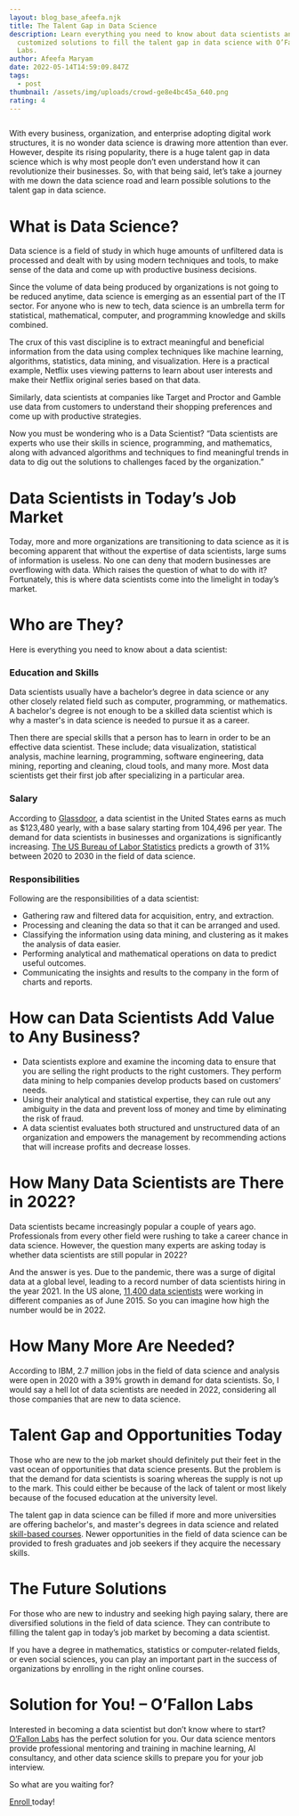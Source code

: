 ```yaml
---
layout: blog_base_afeefa.njk
title: The Talent Gap in Data Science
description: Learn everything you need to know about data scientists and find
  customized solutions to fill the talent gap in data science with O’Fallon
  Labs.
author: Afeefa Maryam
date: 2022-05-14T14:59:09.847Z
tags:
  - post
thumbnail: /assets/img/uploads/crowd-ge8e4bc45a_640.png
rating: 4
---
```

<img src="/assets/img/uploads/c9a198ee-6d30-4fbd-b754-98b3f0c1a5a4.png" class="img-fluid" alt="" >


With every business, organization, and enterprise adopting digital work structures, it is no wonder data science is drawing more attention than ever. However, despite its rising popularity, there is a huge talent gap in data science which is why most people don’t even understand how it can revolutionize their businesses. So, with that being said, let’s take a journey with me down the data science road and learn possible solutions to the talent gap in data science.

<h1> What is Data Science?  </h1>

Data science is a field of study in which huge amounts of unfiltered data is processed and dealt with by using modern techniques and tools, to make sense of the data and come up with productive business decisions.

Since the volume of data being produced by organizations is not going to be reduced anytime, data science is emerging as an essential part of the IT sector. For anyone who is new to tech, data science is an umbrella term for statistical, mathematical, computer, and programming knowledge and skills combined. 

The crux of this vast discipline is to extract meaningful and beneficial information from the data using complex techniques like machine learning, algorithms, statistics, data mining, and visualization. Here is a practical example, Netflix uses viewing patterns to learn about user interests and make their Netflix original series based on that data.

Similarly, data scientists at companies like Target and Proctor and Gamble use data from customers to understand their shopping preferences and come up with productive strategies.

Now you must be wondering who is a Data Scientist? “Data scientists are experts who use their skills in science, programming, and mathematics, along with advanced algorithms and techniques to find meaningful trends in data to dig out the solutions to challenges faced by the organization.” 

<h1>Data Scientists in Today’s Job Market</h1>

Today, more and more organizations are transitioning to data science as it is becoming apparent that without the expertise of data scientists, large sums of information is useless. No one can deny that modern businesses are overflowing with data. Which raises the question of what to do with it? Fortunately, this is where data scientists come into the limelight in today’s market. 

<h1>Who are They?  </h1>

Here is everything you need to know about a data scientist: 

<h3>Education and Skills</h3>

Data scientists usually have a bachelor’s degree in data science or any other closely related field such as computer, programming, or mathematics. A bachelor's degree is not enough to be a skilled data scientist which is why a master's in data science is needed to pursue it as a career.

Then there are special skills that a person has to learn in order to be an effective data scientist. These include; data visualization, statistical analysis, machine learning, programming, software engineering, data mining, reporting and cleaning, cloud tools, and many more. Most data scientists get their first job after specializing in a particular area. 

<h3>Salary</h3>

According to [Glassdoor](https://www.glassdoor.com/Salaries/data-scientist-salary-SRCH_KO0,14.htm), a data scientist in the United States earns as much as $123,480 yearly, with a base salary starting from 104,496 per year. The demand for data scientists in businesses and organizations is significantly increasing. [The US Bureau of Labor Statistics](https://www.bls.gov/ooh/about/data-for-occupations-not-covered-in-detail.htm) predicts a growth of 31% between 2020 to 2030 in the field of data science. 

<h3>Responsibilities </h3>

Following are the responsibilities of a data scientist: 

* Gathering raw and filtered data for acquisition, entry, and extraction. 
* Processing and cleaning the data so that it can be arranged and used. 
* Classifying the information using data mining, and clustering as it makes the analysis of data easier. 
* Performing analytical and mathematical operations on data to predict useful outcomes.
* Communicating the insights and results to the company in the form of charts and reports. 

<h1>How can Data Scientists Add Value to Any Business? </h1>

* Data scientists explore and examine the incoming data to ensure that you are selling the right products to the right customers. They perform data mining to help companies develop products based on customers’ needs.  
* Using their analytical and statistical expertise, they can rule out any ambiguity in the data and prevent loss of money and time by eliminating the risk of fraud. 
* A data scientist evaluates both structured and unstructured data of an organization and empowers the management by recommending actions that will increase profits and decrease losses.

<h1>How Many Data Scientists are There in 2022? </h1>

Data scientists became increasingly popular a couple of years ago. Professionals from every other field were rushing to take a career chance in data science. However, the question many experts are asking today is whether data scientists are still popular in 2022?  

And the answer is yes. Due to the pandemic, there was a surge of digital data at a global level, leading to a record number of data scientists hiring in the year 2021. In the US alone, [11,400 data scientists](https://www.stitchdata.com/resources/the-state-of-data-science/#:~:text=We%20found%2011%2C400%20data%20scientists%20currently%20employed%20by%20companies%20known%20to%20LinkedIn.) were working in different companies as of June 2015. So you can imagine how high the number would be in 2022. 

<h1> How Many More Are Needed? </h1> 

According to IBM, 2.7 million jobs in the field of data science and analysis were open in 2020 with a 39% growth in demand for data scientists. So, I would say a hell lot of data scientists are needed in 2022, considering all those companies that are new to data science. 

<h1>Talent Gap and Opportunities Today </h1>

Those who are new to the job market should definitely put their feet in the vast ocean of opportunities that data science presents. But the problem is that the demand for data scientists is soaring whereas the supply is not up to the mark. This could either be because of the lack of talent or most likely because of the focused education at the university level. 

The talent gap in data science can be filled if more and more universities are offering bachelor's, and master's degrees in data science and related [skill-based courses](https://saeedmirshekari.com/blog/2022-03-14-test/). Newer opportunities in the field of data science can be provided to fresh graduates and job seekers if they acquire the necessary skills. 

<h1>The Future Solutions </h1>

For those who are new to industry and seeking high paying salary, there are diversified solutions in the field of data science. They can contribute to filling the talent gap in today’s job market by becoming a data scientist. 

If you have a degree in mathematics, statistics or computer-related fields, or even social sciences, you can play an important part in the success of organizations by enrolling in the right online courses. 

<h1>Solution for You!  – O’Fallon Labs </h1>

Interested in becoming a data scientist but don’t know where to start? [O’Fallon Labs](https://saeedmirshekari.com/) has the perfect solution for you. Our data science mentors provide professional mentoring and training in machine learning, Al consultancy, and other data science skills to prepare you for your job interview. 

So what are you waiting for? 

[Enroll ](https://saeedmirshekari.com/services/)today!